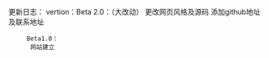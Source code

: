 更新日志：
vertion：Beta 2.0：（大改动）
          更改网页风格及源码
          添加github地址及联系地址
          
         Beta1.0：
          网站建立
